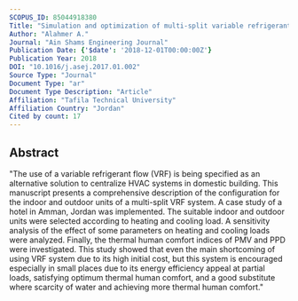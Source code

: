 ```yaml
---
SCOPUS_ID: 85044918380
Title: "Simulation and optimization of multi-split variable refrigerant flow systems"
Author: "Alahmer A."
Journal: "Ain Shams Engineering Journal"
Publication Date: {'$date': '2018-12-01T00:00:00Z'}
Publication Year: 2018
DOI: "10.1016/j.asej.2017.01.002"
Source Type: "Journal"
Document Type: "ar"
Document Type Description: "Article"
Affiliation: "Tafila Technical University"
Affiliation Country: "Jordan"
Cited by count: 17
---
```


## Abstract
"The use of a variable refrigerant flow (VRF) is being specified as an alternative solution to centralize HVAC systems in domestic building. This manuscript presents a comprehensive description of the configuration for the indoor and outdoor units of a multi-split VRF system. A case study of a hotel in Amman, Jordan was implemented. The suitable indoor and outdoor units were selected according to heating and cooling load. A sensitivity analysis of the effect of some parameters on heating and cooling loads were analyzed. Finally, the thermal human comfort indices of PMV and PPD were investigated. This study showed that even the main shortcoming of using VRF system due to its high initial cost, but this system is encouraged especially in small places due to its energy efficiency appeal at partial loads, satisfying optimum thermal human comfort, and a good substitute where scarcity of water and achieving more thermal human comfort."
